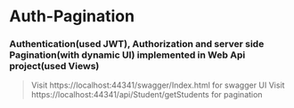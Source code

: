# Auth-Pagination
### Authentication(used JWT), Authorization and server side Pagination(with dynamic UI) implemented in Web Api project(used Views) 

>Visit https://localhost:44341/swagger/Index.html for swagger UI
>Visit https://localhost:44341/api/Student/getStudents for pagination
